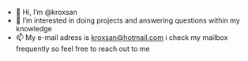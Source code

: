 - 👋 Hi, I’m @kroxsan
- 👀 I’m interested in doing projects and answering questions within my knowledge
- 📫 My e-mail adress is kroxsan@hotmail.com i check my mailbox frequently so feel free to reach out to me

<!---
kroxsan/kroxsan is a ✨ special ✨ repository because its `README.md` (this file) appears on your GitHub profile.
You can click the Preview link to take a look at your changes.
--->
